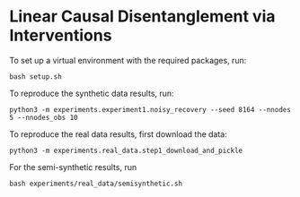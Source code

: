 # Linear Causal Disentanglement via Interventions

To set up a virtual environment with the required packages, run:
```
bash setup.sh
```

To reproduce the synthetic data results, run:
```
python3 -m experiments.experiment1.noisy_recovery --seed 8164 --nnodes 5 --nnodes_obs 10
```

To reproduce the real data results, first download the data:
```
python3 -m experiments.real_data.step1_download_and_pickle
```
For the semi-synthetic results, run
```
bash experiments/real_data/semisynthetic.sh
```